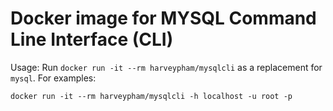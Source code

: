 # Docker image for MYSQL Command Line Interface (CLI)

Usage: Run `docker run -it --rm harveypham/mysqlcli` as a replacement for `mysql`. For examples:

`docker run -it --rm harveypham/mysqlcli -h localhost -u root -p`
